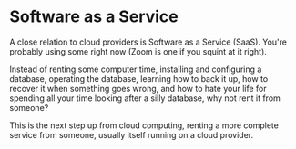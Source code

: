 # Software as a Service
A close relation to cloud providers is Software as a Service (SaaS). You're probably using some right now (Zoom is one if you squint at it right).

Instead of renting some computer time, installing and configuring a database, operating the database, learning how to back it up, how to recover it when something goes wrong, and how to hate your life for spending all your time looking after a silly database, why not rent it from someone?

This is the next step up from cloud computing, renting a more complete service from someone, usually itself running on a cloud provider.

